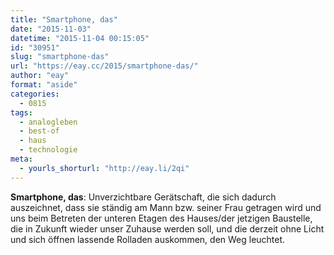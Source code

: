 ```yaml
---
title: "Smartphone, das"
date: "2015-11-03"
datetime: "2015-11-04 00:15:05"
id: "30951"
slug: "smartphone-das"
url: "https://eay.cc/2015/smartphone-das/"
author: "eay"
format: "aside"
categories:
  - 0815
tags:
  - analogleben
  - best-of
  - haus
  - technologie
meta:
  - yourls_shorturl: "http://eay.li/2qi"
---
```


**Smartphone, das**: Unverzichtbare Gerätschaft, die sich dadurch auszeichnet, dass sie ständig am Mann bzw. seiner Frau getragen wird und uns beim Betreten der unteren Etagen des Hauses/der jetzigen Baustelle, die in Zukunft wieder unser Zuhause werden soll, und die derzeit ohne Licht und sich öffnen lassende Rolladen auskommen, den Weg leuchtet.
